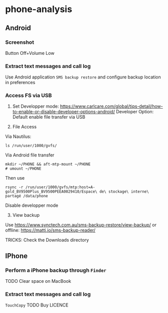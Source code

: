 # phone-analysis

## Android

### Screenshot
Button Off+Volume Low

### Extract text messages and call log

Use Android application `SMS backup restore` and configure backup location in preferences

### Access FS via USB

1. Set Developper mode:
https://www.carlcare.com/global/tips-detail/how-to-enable-or-disable-developer-options-android/
Developer Option: Default enable file transfer via USB

2. File Access

Via Nautilus:
```shell
ls /run/user/1000/gvfs/
```

Via Android file transfer
```shell
mkdir ~/PHONE && aft-mtp-mount ~/PHONE
# umount ~/PHONE
```

Then use
```shell
rsync -r /run/user/1000/gvfs/mtp:host=A-gold_BV9500Plus_BV9500PEEA0029410/Espace\ de\ stockage\ interne\ partagé /data/phone
```
Disable developper mode

3. View backup

Use https://www.synctech.com.au/sms-backup-restore/view-backup/
or offline: https://mattj.io/sms-backup-reader/

TRICKS: Check the Downloads directory

## IPhone

### Perform a iPhone backup through `Finder`

TODO Clear space on MacBook

### Extract text messages and call log

`TouchCopy` TODO Buy LICENCE

